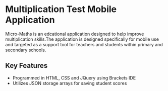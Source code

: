 # Multiplication Test Mobile Application

Micro-Maths is an edcational application designed to help improve multiplication skills.The application is designed specifically for mobile use and targeted as a support tool for teachers and students within primary and secondary schools.

## Key Features
- Programmed in HTML, CSS and JQuery using Brackets IDE
- Utilizes JSON storage arrays for saving student scores
